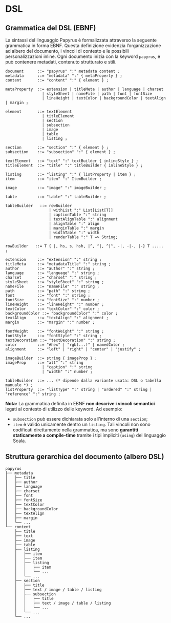 # DSL

## Grammatica del DSL (EBNF)

La sintassi del linguaggio Papyrus è formalizzata attraverso la seguente grammatica in forma EBNF. Questa definizione evidenzia l’organizzazione ad albero del documento, i vincoli di contesto e le possibili personalizzazioni inline. Ogni documento inizia con la keyword `papyrus`, e può contenere metadati, contenuto strutturato e stili.

```ebnf
document      ::= "papyrus" ":" metadata content ;
metadata      ::= "metadata" ":" { metaProperty } ;
content       ::= "content" ":" { element } ;

metaProperty  ::= extension | titleMeta | author | language | charset
                | styleSheet | nameFile | path | font | fontSize
                | lineHeight | textColor | backgroundColor | textAlign | margin ;

element       ::= textElement
                | titleElement
                | section
                | subsection
                | image
                | table
                | listing ;

section       ::= "section" ":" { element } ;
subsection    ::= "subsection" ":" { element } ;

textElement   ::= "text" ":" textBuilder { inlineStyle } ;
titleElement  ::= "title" ":" titleBuilder { inlineStyle } ;

listing       ::= "listing" ":" { listProperty | item } ;
item          ::= "item" ":" ItemBuilder ;

image         ::= "image" ":" imageBuilder ;

table         ::= "table" ":" tableBuilder ;

tableBuilder   ::= rowBuilder 
                   | withList ":" List[List[T]]
                   | captionTable ":" string
                   | textAlignTable ":" alignment
                   | alignTable ":" align
                   | marginTable ":" margin
                   | widthTable ":" width
                   | renderTable ":" T => String;
                            
rowBuilder   ::= T { |, hs, s, hsh, |^, ^|, ^|^, -|, -|-, |-} T ..... ;

extension     ::= "extension" ":" string ;
titleMeta     ::= "metadataTitle" ":" string ;
author        ::= "author" ":" string ;
language      ::= "language" ":" string ;
charset       ::= "charset" ":" string ;
styleSheet    ::= "styleSheet" ":" string ;
nameFile      ::= "nameFile" ":" string ;
path          ::= "path" ":" string ;
font          ::= "font" ":" string ;
fontSize      ::= "fontSize" ":" number ;
lineHeight    ::= "lineHeight" ":" number ;
textColor     ::= "textColor" ":" color ;
backgroundColor ::= "backgroundColor" ":" color ;
textAlign     ::= "textAlign" ":" alignment ;
margin        ::= "margin" ":" number ;

fontWeight    ::= "fontWeight" ":" string ;
fontStyle     ::= "fontStyle" ":" string ;
textDecoration ::= "textDecoration" ":" string ;
color         ::= "#hex" | "rgb(...)" | namedColor ;
alignment     ::= "left" | "right" | "center" | "justify" ;

imageBuilder  ::= string { imageProp } ;
imageProp     ::= "alt" ":" string
                | "caption" ":" string
                | "width" ":" number ;

tableBuilder  ::= ... (* dipende dalla variante usata: DSL o tabella manuale *) ;
listProperty  ::= "listType" ":" string | "ordered" ":" string | "reference" ":" string ;
```

**Nota:** La grammatica definita in EBNF **non descrive i vincoli semantici** legati al contesto di utilizzo delle keyword. Ad esempio:
- `subsection` può essere dichiarata solo all’interno di una `section`;
- `item` è valido unicamente dentro un `listing`.
Tali vincoli non sono codificati direttamente nella grammatica, ma sono **garantiti staticamente a compile-time** tramite i tipi impliciti (`using`) del linguaggio Scala.



## Struttura gerarchica del documento (albero DSL)
```
papyrus
├── metadata
│   ├── title
│   ├── author
│   ├── language
│   ├── charset
│   ├── font
│   ├── fontSize
│   ├── textColor
│   ├── backgroundColor
│   ├── textAlign
│   ├── margin
│   └── ...
└── content
    ├── title
    ├── text
    ├── image
    ├── table
    ├── listing
    │   ├── item
    │   ├── item
    │   ├── listing
    │   │   ├── item
    │   │   └── ...
    │   └── ...
    ├── section
    │   ├── title
    │   ├── text / image / table / listing
    │   ├── subsection
    │   │   ├── title
    │   │   ├── text / image / table / listing
    │   │   └── ...
    │   └── ...
    └── ...
```

